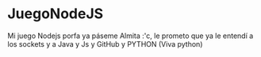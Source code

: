 # JuegoNodeJS
Mi juego Nodejs porfa ya páseme Almita :'c, le prometo que ya le entendí a los sockets y a Java y Js y GitHub y PYTHON (Viva python)
